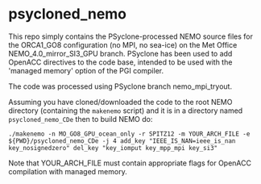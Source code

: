 # psycloned_nemo

This repo simply contains the PSyclone-processed NEMO source files for the
ORCA1_GO8 configuration (no MPI, no sea-ice) on the Met Office NEMO_4.0_mirror_SI3_GPU  branch.
PSyclone has been used to add OpenACC directives to the code base, intended
to be used with the 'managed memory' option of the PGI compiler.

The code was processed using PSyclone branch nemo_mpi_tryout. 

Assuming you have cloned/downloaded the code to the root NEMO directory 
(containing the `makenemo` script) and it is in a directory named
`psycloned_nemo_CDe` then to build NEMO do:

    ./makenemo -n MO_GO8_GPU_ocean_only -r SPITZ12 -m YOUR_ARCH_FILE -e ${PWD}/psycloned_nemo_CDe -j 4 add_key "IEEE_IS_NAN=ieee_is_nan key_nosignedzero" del_key "key_iomput key_mpp_mpi key_si3"

Note that YOUR_ARCH_FILE must contain appropriate flags for OpenACC
compilation with managed memory.

